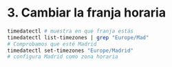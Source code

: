 # 3. Cambiar la franja horaria
```bash
timedatectl # muestra en que franja estás
timedatectl list-timezones | grep "Europe/Mad" 
# Comprobamos que esté Madrid
timedatectl set-timezones "Europe/Madrid" 
# configura Madrid como zona horaria
```

